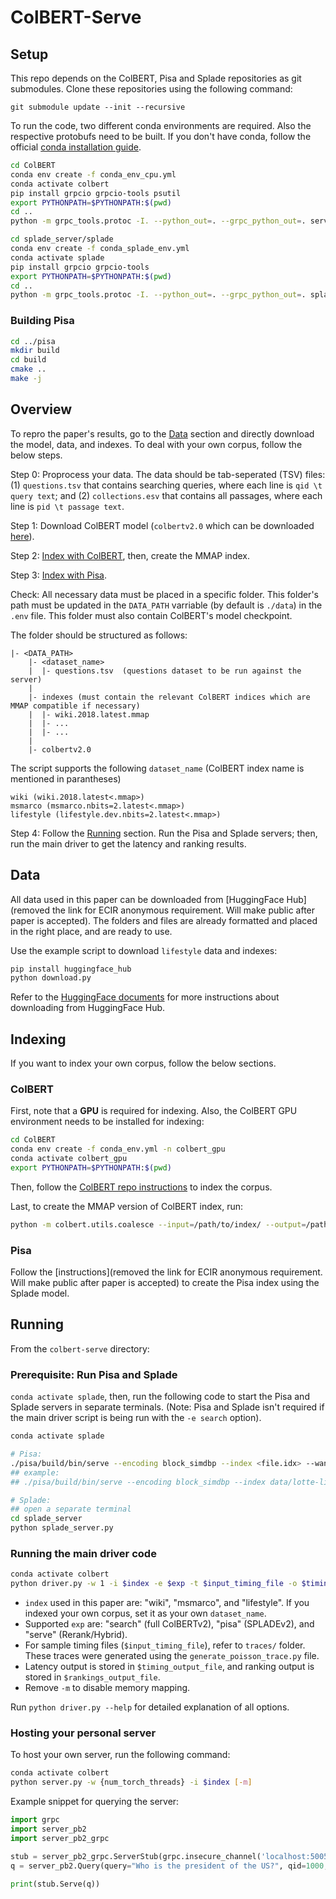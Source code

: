 # ColBERT-Serve

## Setup
This repo depends on the ColBERT, Pisa and Splade repositories as git submodules. Clone these repositories using the following command:
```
git submodule update --init --recursive
```
To run the code, two different conda environments are required. Also the respective protobufs need to be built. If you don't have conda, follow the official [conda installation guide](https://docs.anaconda.com/anaconda/install/linux/#installation).
```bash
cd ColBERT
conda env create -f conda_env_cpu.yml
conda activate colbert
pip install grpcio grpcio-tools psutil
export PYTHONPATH=$PYTHONPATH:$(pwd)
cd ..
python -m grpc_tools.protoc -I. --python_out=. --grpc_python_out=. server.proto 
```
```bash
cd splade_server/splade
conda env create -f conda_splade_env.yml
conda activate splade
pip install grpcio grpcio-tools
export PYTHONPATH=$PYTHONPATH:$(pwd)
cd .. 
python -m grpc_tools.protoc -I. --python_out=. --grpc_python_out=. splade.proto 
```

### Building Pisa
```bash
cd ../pisa
mkdir build
cd build
cmake ..
make -j 
```

## Overview
To repro the paper's results, go to the [Data](#data) section and directly download the model, data, and indexes. To deal with your own corpus, follow the below steps.

Step 0: Proprocess your data. The data should be tab-seperated (TSV) files: (1) `questions.tsv` that contains searching queries, where each line is `qid \t query text`; and (2) `collections.esv` that contains all passages, where each line is `pid \t passage text`.

Step 1: Download ColBERT model (`colbertv2.0` which can be downloaded [here](https://downloads.cs.stanford.edu/nlp/data/colbert/colbertv2/colbertv2.0.tar.gz)).

Step 2: [Index with ColBERT](#colbert), then, create the MMAP index.

Step 3: [Index with Pisa](#pisa).

Check: All necessary data must be placed in a specific folder. This folder's path must be updated in the `DATA_PATH` varriable (by default is `./data`) in the `.env` file. This folder must also contain ColBERT's model checkpoint.

The folder should be structured as follows:
```
|- <DATA_PATH>
    |- <dataset_name> 
    |  |- questions.tsv  (questions dataset to be run against the server)
    |
    |- indexes (must contain the relevant ColBERT indices which are MMAP compatible if necessary)
    |  |- wiki.2018.latest.mmap
    |  |- ...
    |  |- ...
    |
    |- colbertv2.0
```
The script supports the following `dataset_name` (ColBERT index name is mentioned in parantheses)
```
wiki (wiki.2018.latest<.mmap>)
msmarco (msmarco.nbits=2.latest<.mmap>)
lifestyle (lifestyle.dev.nbits=2.latest<.mmap>)
```

Step 4: Follow the [Running](#running) section. Run the Pisa and Splade servers; then, run the main driver to get the latency and ranking results.

## Data
All data used in this paper can be downloaded from [HuggingFace Hub](removed the link for ECIR anonymous requirement. Will make public after paper is accepted). The folders and files are already formatted and placed in the right place, and are ready to use.

Use the example script to download `lifestyle` data and indexes:
```bash
pip install huggingface_hub
python download.py
```

Refer to the [HuggingFace documents](https://huggingface.co/docs/huggingface_hub/v0.25.2/en/package_reference/file_download#huggingface_hub.snapshot_download) for more instructions about downloading from HuggingFace Hub. 


## Indexing
If you want to index your own corpus, follow the below sections.

### ColBERT
First, note that a **GPU** is required for indexing. Also, the ColBERT GPU environment needs to be installed for indexing:
```bash
cd ColBERT
conda env create -f conda_env.yml -n colbert_gpu
conda activate colbert_gpu
export PYTHONPATH=$PYTHONPATH:$(pwd)
```

Then, follow the [ColBERT repo instructions](https://github.com/stanford-futuredata/ColBERT/tree/main?tab=readme-ov-file#indexing) to index the corpus.

Last, to create the MMAP version of ColBERT index, run:
```bash
python -m colbert.utils.coalesce --input=/path/to/index/ --output=/path/to/index.mmap/
```

### Pisa
Follow the [instructions](removed the link for ECIR anonymous requirement. Will make public after paper is accepted) to create the Pisa index using the Splade model.




## Running
From the `colbert-serve` directory:

### Prerequisite: Run Pisa and Splade

`conda activate splade`, then, run the following code to start the Pisa and Splade servers in separate terminals. (Note: Pisa and Splade isn't required if the main driver script is being run with the `-e search` option).

```bash
conda activate splade

# Pisa:
./pisa/build/bin/serve --encoding block_simdbp --index <file.idx> --wand <file.bmw> --documents <file.docmap> --terms <file.termmap> --algorithm maxscore --scorer quantized --weighted
## example:
## ./pisa/build/bin/serve --encoding block_simdbp --index data/lotte-lifestyle-pisa-index/lotte-lifestyle-index.block_simdbp.idx --wand data/lotte-lifestyle-pisa-index/lotte-lifestyle-index.fixed-40.bmw --documents data/lotte-lifestyle-pisa-index/lotte-lifestyle-index.docmap --terms data/lotte-lifestyle-pisa-index/lotte-lifestyle-index.termmap --algorithm maxscore --scorer quantized --weighted

# Splade:
## open a separate terminal
cd splade_server
python splade_server.py
```

### Running the main driver code
```bash
conda activate colbert
python driver.py -w 1 -i $index -e $exp -t $input_timing_file -o $timing_output_file -r $rankings_output_file -m
```
- `index` used in this paper are: "wiki", "msmarco", and "lifestyle". If you indexed your own corpus, set it as your own `dataset_name`.
- Supported `exp` are: "search" (full ColBERTv2), "pisa" (SPLADEv2), and "serve" (Rerank/Hybrid). 
- For sample timing files (`$input_timing_file`), refer to `traces/` folder. These traces were generated using the `generate_poisson_trace.py` file. 
- Latency output is stored in `$timing_output_file`, and ranking output is stored in `$rankings_output_file`.
- Remove `-m` to disable memory mapping.

Run `python driver.py --help` for detailed explanation of all options.

### Hosting your personal server
To host your own server, run the following command:
```bash
conda activate colbert
python server.py -w {num_torch_threads} -i $index [-m]
```

Example snippet for querying the server:
```python
import grpc
import server_pb2
import server_pb2_grpc

stub = server_pb2_grpc.ServerStub(grpc.insecure_channel('localhost:50050'))
q = server_pb2.Query(query="Who is the president of the US?", qid=1000, k=100)

print(stub.Serve(q))
```
